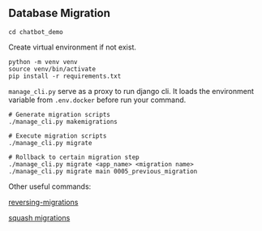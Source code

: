 ## Database Migration

```shell
cd chatbot_demo
```

Create virtual environment if not exist.
```shell
python -m venv venv
source venv/bin/activate
pip install -r requirements.txt
```

`manage_cli.py` serve as a proxy to run django cli. 
It loads the environment variable from `.env.docker` before run your command.

```shell
# Generate migration scripts
./manage_cli.py makemigrations

# Execute migration scripts
./manage_cli.py migrate

# Rollback to certain migration step
./manage_cli.py migrate <app_name> <migration name>
./manage_cli.py migrate main 0005_previous_migration
```

Other useful commands:

[reversing-migrations](https://docs.djangoproject.com/en/3.2/topics/migrations/#reversing-migrations)

[squash migrations](https://docs.djangoproject.com/en/3.2/topics/migrations/#migration-squashing)
   